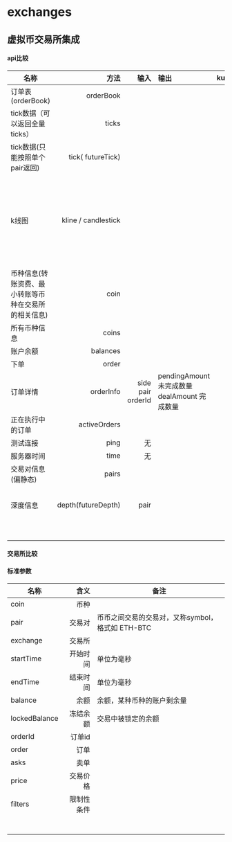 # exchanges
## 虚拟币交易所集成

#### api比较
| 名称 | 方法  | 输入 | 输出 |kucoin  | [binance](https://github.com/binance-exchange/binance-official-api-docs/blob/master/rest-api.md) | bitfinex | [okex](https://github.com/okcoin-okex/OKEx.com-api-docs) |
| --------   | -----:  |-----:  |   :-----  |-----:  |  :----: | --------   | --------   |
| 订单表(orderBook) | orderBook |  || ✅ | ✅ ||  |
| tick数据（可以返回全量ticks） | ticks |  |  | ✅ |✅||  |
| tick数据(只能按照单个pair返回) | tick(  futureTick) | | |  ||| ✅ |
| k线图 | kline / candlestick |  |  | ✅ |✅  可选范围 1m  3m  5m  15m  30m  1h  2h  4h  6h  8h  12h  1d  3d  1w  1M||  |
| 币种信息(转账资费、最小转账等币种在交易所的相关信息) |coin |  |  | ✅ |||  |
| 所有币种信息 | coins |  | | ✅ |||  |
| 账户余额 | balances |  | | ✅ |||  |
| 下单 | order |  | | ✅ |||  |
| 订单详情 | orderInfo | side pair  orderId | pendingAmount  未完成数量dealAmount 完成数量 | ✅ |||  |
| 正在执行中的订单 | activeOrders |  |  | ✅ |✅||  |
| 测试连接 | ping | 无 | | |✅||  |
| 服务器时间 | time | 无 | | |✅||  |
| 交易对信息(偏静态) | pairs |  | | |✅||  |
| 深度信息 | depth(futureDepth) | pair | | |✅ limit 可选  5, 10, 20, 50, 100|| ✅ |
|  |  |  | | |||  |
|  |  |  | | |||  |
|  |  |  | | |||  |
|  |  |  | | |||  |
|  |  |  | | |||  |
|  |  |  | | |||  |

#### 交易所比较





#### 标准参数

| 名称 | 含义  | 备注  |
| --------   | -----:  | -----  |
| coin | 币种 |  |
| pair | 交易对 | 币币之间交易的交易对，又称symbol，格式如 ETH-BTC|
| exchange | 交易所 | |
| startTime| 开始时间| 单位为毫秒 |
| endTime| 结束时间| 单位为毫秒 |
| balance| 余额| 余额，某种币种的账户剩余量 |
| lockedBalance | 冻结余额 | 交易中被锁定的余额 |
| orderId | 订单id |  |
| order | 订单 |  |
| asks | 卖单 | |
| price | 交易价格 | |
| filters | 限制性条件 | |
|  |  | |
|  |  | |
|  |  | |
|  |  | |
|  |  | |
|  |  | |
|  |  | |

 